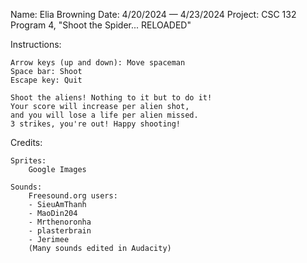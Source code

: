 Name: Elia Browning
Date: 4/20/2024 — 4/23/2024
Project: CSC 132 Program 4, "Shoot the Spider... RELOADED"

Instructions:

    Arrow keys (up and down): Move spaceman
    Space bar: Shoot
    Escape key: Quit

    Shoot the aliens! Nothing to it but to do it!
    Your score will increase per alien shot,
    and you will lose a life per alien missed.
    3 strikes, you're out! Happy shooting!

Credits:

    Sprites:
        Google Images

    Sounds:
        Freesound.org users:
        - SieuAmThanh
        - MaoDin204
        - Mrthenoronha
        - plasterbrain
        - Jerimee
        (Many sounds edited in Audacity)
